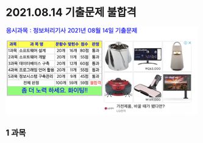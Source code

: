 # 2021.08.14 기출문제 불합격
![불합격](https://raw.githubusercontent.com/Jeong-GeunYeong/TIL/master/image/20210814/nPass.png "불합격")
## 1 과목